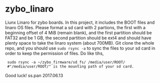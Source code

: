 # zybo_linaro
Liunx Linaro for zybo boards.
In this project, it includes the BOOT files and linaro OS files.
Please format a sd card with 2 partions, the first with a beginning offset of 4 MiB (remain blank), and the first partition should be FAT32 and be 1 GB, the second partition should be ext4 and should have plenty space to take the linaro system (about 700MB).
Git clone the whole repo, and you should use `sudo rsync -a` to sync the files to your sd card in order to keep the permission of files.
Do like tihs,
```shell
 sudo rsync -a ~/zybo_firmware/sd_fs/ /media/user/ROOT/
 #"/media/user/ROOT/" is the mounting path of your sd card.
```
Good luck!
ss.pan
2017.06.13
